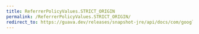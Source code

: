 ```yaml
---
title: ReferrerPolicyValues.STRICT_ORIGIN
permalink: /ReferrerPolicyValues.STRICT_ORIGIN/
redirect_to: https://guava.dev/releases/snapshot-jre/api/docs/com/google/common/net/HttpHeaders.ReferrerPolicyValues.html#STRICT_ORIGIN
---
```

